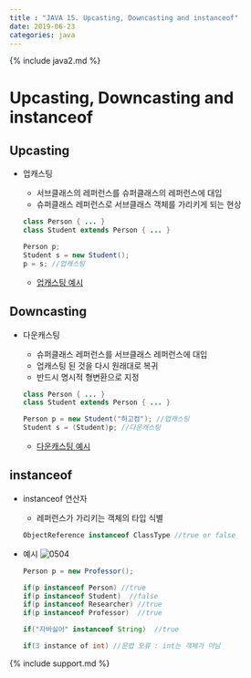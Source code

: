```yaml
---
title : "JAVA 15. Upcasting, Downcasting and instanceof"
date: 2019-06-23
categories: java
---
```


{% include java2.md %}

# Upcasting, Downcasting and instanceof

## Upcasting

* 업캐스팅
  * 서브클래스의 레퍼런스를 슈퍼클래스의 레퍼런스에 대입
  * 슈퍼클래스 레퍼런스로 서브클래스 객체를 가리키게 되는 현상
  
  ~~~java
  class Person { ... }
  class Student extends Person { ... }
  
  Person p;
  Student s = new Student();
  p = s; //업캐스팅
  ~~~
  
  * [업캐스팅 예시](https://github.com/DetegiCE/JavaStudy/blob/master/chapter5/UpcastingEx.java)
  
  
## Downcasting

* 다운캐스팅
  * 슈퍼클래스 레퍼런스를 서브클래스 레퍼런스에 대입
  * 업캐스팅 된 것을 다시 원래대로 복귀
  * 반드시 명시적 형변환으로 지정
  
  ~~~java
  class Person { ... }
  class Student extends Person { ... }
  
  Person p = new Student("허고컴"); //업캐스팅
  Student s = (Student)p; //다운캐스팅
  ~~~
  
  * [다운캐스팅 예시](https://github.com/DetegiCE/JavaStudy/blob/master/chapter5/DowncastingEx.java)


## instanceof

* instanceof 연산자
  * 레퍼런스가 가리키는 객체의 타입 식별
  
  ~~~java
  ObjectReference instanceof ClassType //true or false
  ~~~
  
* 예시
  ![0504](https://user-images.githubusercontent.com/26007107/59972914-821b2a80-95d2-11e9-8212-1bf606e73264.png)
  ~~~java
  Person p = new Professor();
  
  if(p instanceof Person) //true
  if(p instanceof Student)  //false
  if(p instanceof Researcher) //true
  if(p instanceof Professor)  //true
  
  if("자바싫어" instanceof String)  //true
  
  if(3 instance of int) //문법 오류 : int는 객체가 아님
  ~~~

{% include support.md %}
